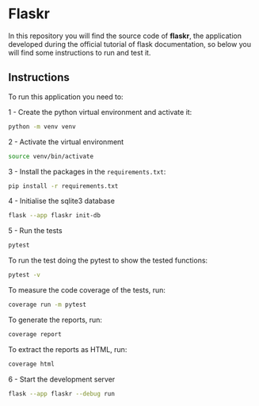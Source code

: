# Flaskr

In this repository you will find the source code of **flaskr**, the
application developed during the official tutorial of flask documentation,
so below you will find some instructions to run and test it.


## Instructions

To run this application you need to:

1 - Create the python virtual environment and activate it:

```sh
python -m venv venv
```

2 - Activate the virtual environment

```sh
source venv/bin/activate
```

3 - Install the packages in the `requirements.txt`:

```sh
pip install -r requirements.txt
```

4 - Initialise the sqlite3 database

```sh
flask --app flaskr init-db
```

5 - Run the tests

```sh
pytest
```

To run the test doing the pytest to show the tested functions:

```sh
pytest -v
```

To measure the code coverage of the tests, run:

```sh
coverage run -m pytest
```

To generate the reports, run:

```sh
coverage report
```

To extract the reports as HTML, run:

```sh
coverage html
```

6 - Start the development server

```sh
flask --app flaskr --debug run
```
